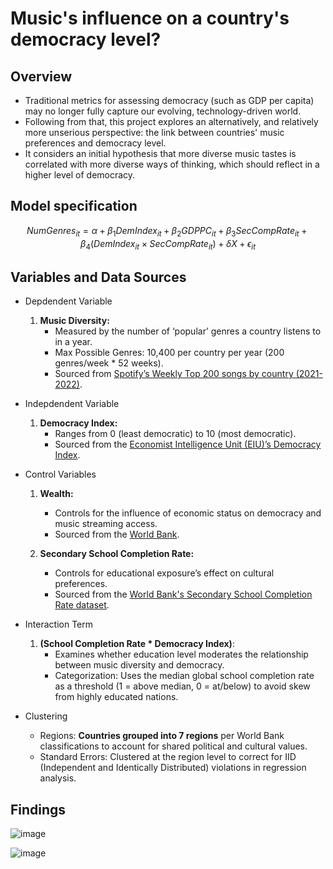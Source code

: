 # Music's influence on a country's democracy level?

## Overview
- Traditional metrics for assessing democracy (such as GDP per capita) may no longer fully capture our evolving, technology-driven world.
- Following from that, this project explores an alternatively, and relatively more unserious perspective: the link between countries' music preferences and democracy level.
- It considers an initial hypothesis that more diverse music tastes is correlated with more diverse ways of thinking, which should reflect in a higher level of democracy.

## Model specification

$$
NumGenres_{it} = \alpha + \beta_1DemIndex_{it} + \beta_2GDPPC_{it} + \beta_3SecCompRate_{it} + \beta_4(DemIndex_{it} \times SecCompRate_{it}) + \delta X + \epsilon_{it}
$$

## Variables and Data Sources

- Depdendent Variable
  1. **Music Diversity:** 
     - Measured by the number of ‘popular’ genres a country listens to in a year.
     - Max Possible Genres: 10,400 per country per year (200 genres/week * 52 weeks).
     - Sourced from [Spotify’s Weekly Top 200 songs by country (2021-2022)](https://www.kaggle.com/datasets/yelexa/spotify200).

- Indepdendent Variable
  1. **Democracy Index:**
     - Ranges from 0 (least democratic) to 10 (most democratic).
     - Sourced from the [Economist Intelligence Unit (EIU)’s Democracy Index](https://ourworldindata.org/grapher/democracy-index-eiu).
 
- Control Variables
  1. **Wealth:**
     - Controls for the influence of economic status on democracy and music streaming access.
     - Sourced from the [World Bank](https://data.worldbank.org/indicator/NY.GDP.PCAP.CD).
       
  2. **Secondary School Completion Rate:**
     - Controls for educational exposure’s effect on cultural preferences.
     - Sourced from the [World Bank's Secondary School Completion Rate dataset](https://data.worldbank.org/indicator/SE.SEC.CMPT.LO.ZS).
 
- Interaction Term
  1. **(School Completion Rate * Democracy Index)**:
     - Examines whether education level moderates the relationship between music diversity and democracy.
     - Categorization: Uses the median global school completion rate as a threshold (1 = above median, 0 = at/below) to avoid skew from highly educated nations.

- Clustering
  - Regions: **Countries grouped into 7 regions** per World Bank classifications to account for shared political and cultural values.
  - Standard Errors: Clustered at the region level to correct for IID (Independent and Identically Distributed) violations in regression analysis.



## Findings

![image](https://github.com/user-attachments/assets/b618895f-2b8f-45f5-b7e2-f0ff286569f1)

![image](https://github.com/user-attachments/assets/fc0f2225-62ea-4d60-9971-b33c4ba331e1)








